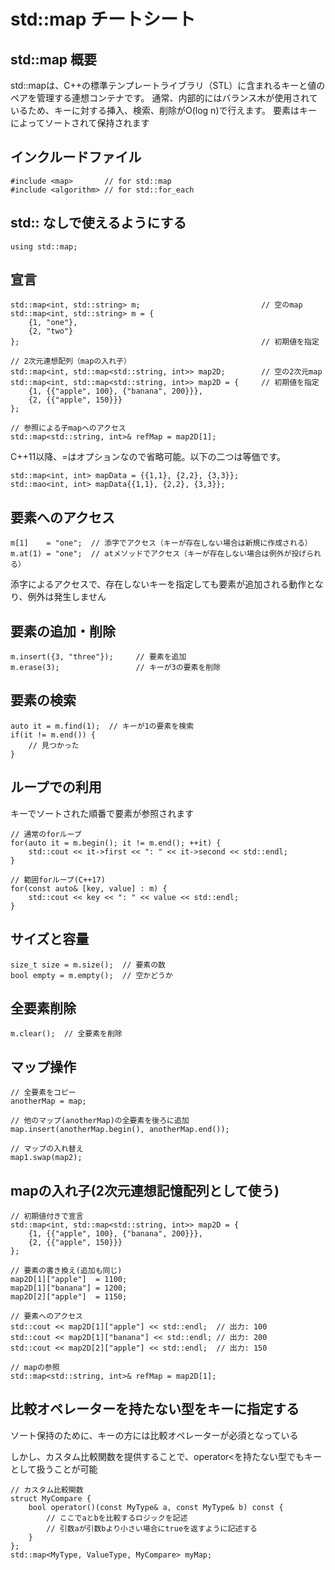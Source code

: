 # std::map チートシート

## std::map 概要
std::mapは、C++の標準テンプレートライブラリ（STL）に含まれるキーと値のペアを管理する連想コンテナです。
通常、内部的にはバランス木が使用されているため、キーに対する挿入、検索、削除がO(log n)で行えます。
要素はキーによってソートされて保持されます

## インクルードファイル

    #include <map>       // for std::map
    #include <algorithm> // for std::for_each

## std:: なしで使えるようにする

    using std::map;

## 宣言

    std::map<int, std::string> m;                           // 空のmap
    std::map<int, std::string> m = {
        {1, "one"},
        {2, "two"}
    };                                                      // 初期値を指定

    // 2次元連想配列（mapの入れ子）
    std::map<int, std::map<std::string, int>> map2D;        // 空の2次元map
    std::map<int, std::map<std::string, int>> map2D = {     // 初期値を指定
        {1, {{"apple", 100}, {"banana", 200}}},
        {2, {{"apple", 150}}}
    };

    // 参照による子mapへのアクセス
    std::map<std::string, int>& refMap = map2D[1];

C++11以降、=はオプションなので省略可能。以下の二つは等価です。

    std::map<int, int> mapData = {{1,1}, {2,2}, {3,3}};
    std::mao<int, int> mapData{{1,1}, {2,2}, {3,3}};

## 要素へのアクセス

    m[1]    = "one";  // 添字でアクセス（キーが存在しない場合は新規に作成される）
    m.at(1) = "one";  // atメソッドでアクセス（キーが存在しない場合は例外が投げられる）

添字によるアクセスで、存在しないキーを指定しても要素が追加される動作となり、例外は発生しません

## 要素の追加・削除

    m.insert({3, "three"});     // 要素を追加
    m.erase(3);                 // キーが3の要素を削除

## 要素の検索

    auto it = m.find(1);  // キーが1の要素を検索
    if(it != m.end()) {
        // 見つかった
    }

## ループでの利用

キーでソートされた順番で要素が参照されます

    // 通常のforループ
    for(auto it = m.begin(); it != m.end(); ++it) {
        std::cout << it->first << ": " << it->second << std::endl;
    }

    // 範囲forループ(C++17)
    for(const auto& [key, value] : m) {
        std::cout << key << ": " << value << std::endl;
    }

## サイズと容量

    size_t size = m.size();  // 要素の数
    bool empty = m.empty();  // 空かどうか

## 全要素削除

    m.clear();  // 全要素を削除


## マップ操作

    // 全要素をコピー
    anotherMap = map;

    // 他のマップ(anotherMap)の全要素を後ろに追加
    map.insert(anotherMap.begin(), anotherMap.end());

    // マップの入れ替え
    map1.swap(map2);

## mapの入れ子(2次元連想記憶配列として使う)

    // 初期値付きで宣言
    std::map<int, std::map<std::string, int>> map2D = {
        {1, {{"apple", 100}, {"banana", 200}}},
        {2, {{"apple", 150}}}
    };

    // 要素の書き換え(追加も同じ)
    map2D[1]["apple"]  = 1100;
    map2D[1]["banana"] = 1200;
    map2D[2]["apple"]  = 1150;

    // 要素へのアクセス
    std::cout << map2D[1]["apple"] << std::endl;  // 出力: 100
    std::cout << map2D[1]["banana"] << std::endl; // 出力: 200
    std::cout << map2D[2]["apple"] << std::endl;  // 出力: 150

    // mapの参照
    std::map<std::string, int>& refMap = map2D[1];


## 比較オペレーターを持たない型をキーに指定する

ソート保持のために、キーの方には比較オペレーターが必須となっている

しかし、カスタム比較関数を提供することで、operator<を持たない型でもキーとして扱うことが可能

    // カスタム比較関数
    struct MyCompare {
        bool operator()(const MyType& a, const MyType& b) const {
            // ここでaとbを比較するロジックを記述
            // 引数aが引数bより小さい場合にtrueを返すように記述する
        }
    };
    std::map<MyType, ValueType, MyCompare> myMap;
